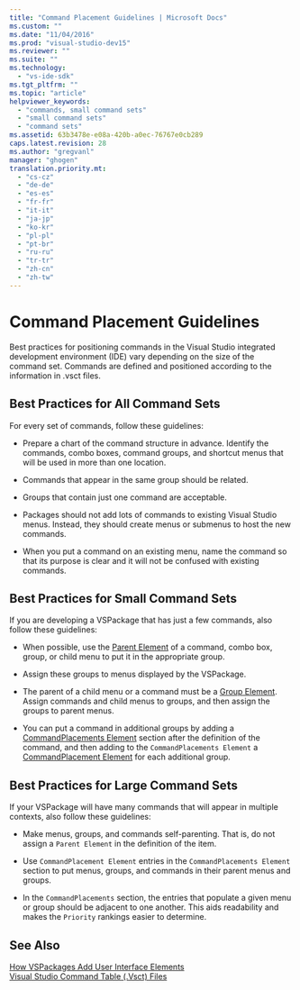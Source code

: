 ```yaml
---
title: "Command Placement Guidelines | Microsoft Docs"
ms.custom: ""
ms.date: "11/04/2016"
ms.prod: "visual-studio-dev15"
ms.reviewer: ""
ms.suite: ""
ms.technology: 
  - "vs-ide-sdk"
ms.tgt_pltfrm: ""
ms.topic: "article"
helpviewer_keywords: 
  - "commands, small command sets"
  - "small command sets"
  - "command sets"
ms.assetid: 63b3478e-e08a-420b-a0ec-76767e0cb289
caps.latest.revision: 28
ms.author: "gregvanl"
manager: "ghogen"
translation.priority.mt: 
  - "cs-cz"
  - "de-de"
  - "es-es"
  - "fr-fr"
  - "it-it"
  - "ja-jp"
  - "ko-kr"
  - "pl-pl"
  - "pt-br"
  - "ru-ru"
  - "tr-tr"
  - "zh-cn"
  - "zh-tw"
---
```

# Command Placement Guidelines
Best practices for positioning commands in the Visual Studio integrated development environment (IDE) vary depending on the size of the command set. Commands are defined and positioned according to the information in .vsct files.  
  
## Best Practices for All Command Sets  
 For every set of commands, follow these guidelines:  
  
-   Prepare a chart of the command structure in advance. Identify the commands, combo boxes, command groups, and shortcut menus that will be used in more than one location.  
  
-   Commands that appear in the same group should be related.  
  
-   Groups that contain just one command are acceptable.  
  
-   Packages should not add lots of commands to existing Visual Studio menus. Instead, they should create menus or submenus to host the new commands.  
  
-   When you put a command on an existing menu, name the command so that its purpose is clear and it will not be confused with existing commands.  
  
## Best Practices for Small Command Sets  
 If you are developing a VSPackage that has just a few commands, also follow these guidelines:  
  
-   When possible, use the [Parent Element](../../extensibility/parent-element.md) of a command, combo box, group, or child menu to put it in the appropriate group.  
  
-   Assign these groups to menus displayed by the VSPackage.  
  
-   The parent of a child menu or a command must be a [Group Element](../../extensibility/group-element.md). Assign commands and child menus to groups, and then assign the groups to parent menus.  
  
-   You can put a command in additional groups by adding a [CommandPlacements Element](../../extensibility/commandplacements-element.md) section after the definition of the command, and then adding to the `CommandPlacements Element` a [CommandPlacement Element](../../extensibility/commandplacement-element.md) for each additional group.  
  
## Best Practices for Large Command Sets  
 If your VSPackage will have many commands that will appear in multiple contexts, also follow these guidelines:  
  
-   Make menus, groups, and commands self-parenting. That is, do not assign a `Parent Element` in the definition of the item.  
  
-   Use `CommandPlacement Element` entries in the `CommandPlacements Element` section to put menus, groups, and commands in their parent menus and groups.  
  
-   In the `CommandPlacements` section, the entries that populate a given menu or group should be adjacent to one another. This aids readability and makes the `Priority` rankings easier to determine.  
  
## See Also  
 [How VSPackages Add User Interface Elements](../../extensibility/internals/how-vspackages-add-user-interface-elements.md)   
 [Visual Studio Command Table (.Vsct) Files](../../extensibility/internals/visual-studio-command-table-dot-vsct-files.md)